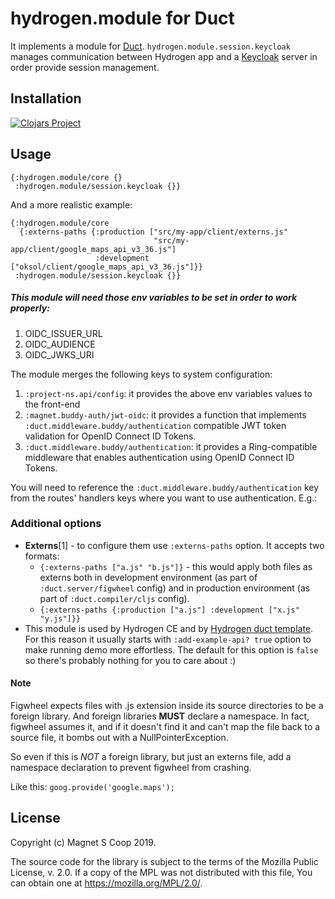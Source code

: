 # hydrogen.module for Duct

It implements a module for [Duct](https://github.com/duct-framework/duct).
`hydrogen.module.session.keycloak` manages communication between Hydrogen app and
a [Keycloak](https://www.keycloak.org/) server in order provide session management.

## Installation

[![Clojars Project](https://img.shields.io/clojars/v/hydrogen/module.session.keycloak.svg)](https://clojars.org/hydrogen/module.session.keycloak)

## Usage

```edn
{:hydrogen.module/core {}
 :hydrogen.module/session.keycloak {}}
```

And a more realistic example:
```edn
{:hydrogen.module/core
  {:externs-paths {:production ["src/my-app/client/externs.js"
                                "src/my-app/client/google_maps_api_v3_36.js"]
                   :development ["oksol/client/google_maps_api_v3_36.js"]}}
 :hydrogen.module/session.keycloak {}}
```

##### This module will need those env variables to be set in order to work properly:
1. OIDC_ISSUER_URL
2. OIDC_AUDIENCE
3. OIDC_JWKS_URI

The module merges the following keys to system configuration:

1. `:project-ns.api/config`: it provides the above env variables values to the front-end
2. `:magnet.buddy-auth/jwt-oidc`: it provides a function that implements `:duct.middleware.buddy/authentication` compatible JWT token validation for OpenID Connect ID Tokens.
3. `:duct.middleware.buddy/authentication`: it provides a Ring-compatible middleware that enables authentication using OpenID Connect ID Tokens.

You will need to reference the `:duct.middleware.buddy/authentication` key from the routes' handlers keys where you want to use authentication. E.g.:

### Additional options

- **Externs**\[1\] - to configure them use `:externs-paths` option. It accepts two formats:
    - `{:externs-paths ["a.js" "b.js"]}` - this would apply both files as externs both in development environment
     (as part of `:duct.server/figwheel` config)
     and in production environment
     (as part of `:duct.compiler/cljs` config).
    - `{:externs-paths {:production ["a.js"] :development ["x.js" "y.js"]}}`
- This module is used by Hydrogen CE and by [Hydrogen duct template](https://github.com/magnetcoop/hydrogen.duct-template).
For this reason it usually starts with `:add-example-api? true` option to make running demo more effortless. The default for this option is `false` so there's probably nothing for you to care about :)
 
#### Note
Figwheel expects files with .js extension inside its source
directories to be a foreign library. And foreign libraries **MUST**
declare a namespace. In fact, figwheel assumes it, and if it
doesn't find it and can't map the file back to a source  file,
it bombs out with a NullPointerException.

So even if this is *NOT* a foreign library, but just an externs file,
add a namespace declaration to prevent figwheel from crashing.

Like this: `goog.provide('google.maps');`

## License

Copyright (c) Magnet S Coop 2019.

The source code for the library is subject to the terms of the Mozilla Public License, v. 2.0. If a copy of the MPL was not distributed with this file, You can obtain one at https://mozilla.org/MPL/2.0/.
